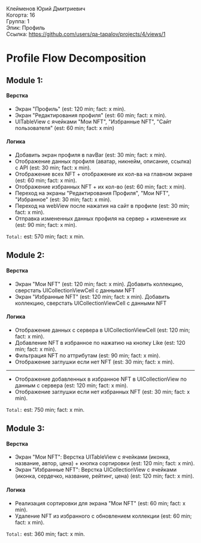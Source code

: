 Клейменов Юрий Дмитриевич 
<br /> Когорта: 16
<br /> Группа: 1
<br /> Эпик: Профиль
<br /> Ссылка: https://github.com/users/qa-tapalov/projects/4/views/1

# Profile Flow Decomposition


## Module 1:

#### Верстка
- Экран "Профиль" (est: 120 min; fact: x min).
- Экран "Редактирования профиля" (est: 60 min; fact: x min). 
- UITableView с ячейками "Мои NFT", "Избранные NFT", "Сайт пользователя" (est: 60 min; fact: x min)

#### Логика
- Добавить экран профиля в navBar (est: 30 min; fact: x min).
- Отображение данных профиля (аватар, никнейм, описание, ссылка) с API (est: 30 min; fact: x min).
- Отображение всех NFT + отображение их кол-ва на главном экране  (est: 60 min; fact: x min).
- Отображение избранных NFT + их кол-во (est: 60 min; fact: x min).
- Переход на экраны "Редактирования Профиля", "Мои NFT", "Избранное" (est: 30 min; fact: x min).
- Переход на webView после нажатия на сайт в профиле (est: 30 min; fact: x min). 
- Отправка измененных данных профиля на сервер + изменение их (est: 90 min; fact: x min).

     
`Total:` est: 570 min; fact: x min.


## Module 2:
#### Верстка
- Экран "Мои NFT" (est: 120 min; fact: x min).
Добавить коллекцию, сверстать UICollectionViewCell с данными NFT
- Экран "Избранные NFT" (est: 120 min; fact: x min).
Добавить коллекцию, сверстать UICollectionViewCell с данными NFT

#### Логика
- Отображение данных с сервера в UICollectionViewCell (est: 120 min; fact: x min).
- Добавление NFT в избранное по нажатию на кнопку Like (est: 120 min; fact: x min).
- Фильтрация NFT по аттрибутам (est: 90 min; fact: x min).
- Отображение заглушки если нет NFT (est: 30 min; fact: x min).
-------------------
- Отображение добавленных в избранное NFT в UICollectionView по данным с сервера (est: 120 min; fact: x min).
- Отображение заглушки если нет избранных NFT (est: 30 min; fact: x min).

`Total:` est: 750 min; fact: x min.


## Module 3:

#### Верстка
- Экран "Мои NFT": Верстка UITableView с ячейками (иконка, название, автор, цена) + кнопка сортировки (est: 120 min; fact: x min).
- Экран "Избранные NFT": Верстка UICollectionView с ячейками (иконка, сердечко, название, рейтинг, цена) (est: 120 min; fact: x min).

#### Логика
- Реализация сортировки для экрана "Мои NFT" (est: 60 min; fact: x min).
- Удаление NFT из избранного с обновлением коллекции (est: 60 min; fact: x min).

`Total:` est: 360 min; fact: x min.

